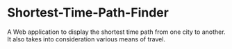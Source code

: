 # Shortest-Time-Path-Finder
A Web application to display the shortest time path from one city to another.
It also takes into consideration various means of travel.
